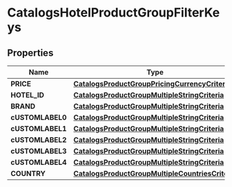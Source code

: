 

# CatalogsHotelProductGroupFilterKeys

## Properties

Name | Type | Description | Notes
------------ | ------------- | ------------- | -------------
**PRICE** | [**CatalogsProductGroupPricingCurrencyCriteria**](CatalogsProductGroupPricingCurrencyCriteria.md) |  | 
**HOTEL_ID** | [**CatalogsProductGroupMultipleStringCriteria**](.md) |  | 
**BRAND** | [**CatalogsProductGroupMultipleStringCriteria**](.md) |  | 
**cUSTOMLABEL0** | [**CatalogsProductGroupMultipleStringCriteria**](.md) |  | 
**cUSTOMLABEL1** | [**CatalogsProductGroupMultipleStringCriteria**](.md) |  | 
**cUSTOMLABEL2** | [**CatalogsProductGroupMultipleStringCriteria**](.md) |  | 
**cUSTOMLABEL3** | [**CatalogsProductGroupMultipleStringCriteria**](.md) |  | 
**cUSTOMLABEL4** | [**CatalogsProductGroupMultipleStringCriteria**](.md) |  | 
**COUNTRY** | [**CatalogsProductGroupMultipleCountriesCriteria**](.md) |  | 




